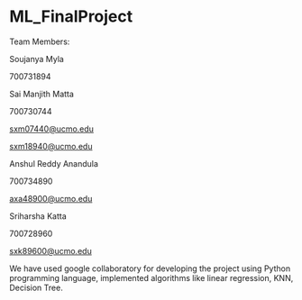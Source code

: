 # ML_FinalProject
Team Members:

Soujanya Myla

700731894

Sai Manjith Matta

700730744

sxm07440@ucmo.edu

sxm18940@ucmo.edu

Anshul Reddy Anandula

700734890

axa48900@ucmo.edu

Sriharsha Katta

700728960

sxk89600@ucmo.edu

We have used google collaboratory for developing the project using Python programming language, implemented algorithms like linear regression, KNN, Decision Tree.
